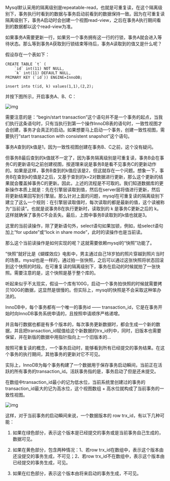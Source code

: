 Mysql默认采用的隔离级别是repeatable-read，也就是可重复读，在这个隔离级别下，事务执行时看到的数据与事务启动前看到的数据保持一致。因为在可重复读隔离级别下，事务A启动时会创建一个视图read-view，之后在事务A执行期间看到的数据都以这个read-view为准。

如果事务A需要更新一行，如果另一个事务拥有这一行的行锁，事务A就会进入等待状态。那么等到事务A获取到行锁结束等待后，事务A读取到的值又是什么呢？

假设存在一个表如下：

```mysql
CREATE TABLE `t` (
    `id` int(11) NOT NULL,
    `k` int(11) DEFAULT NULL,
PRIMARY KEY (`id`)) ENGINE=InnoDB;

insert into t(id, k) values(1,1),(2,2);
```

并按下图所示，开启事务A、B、C：

![img](https://static001.geekbang.org/resource/image/82/d6/823acf76e53c0bdba7beab45e72e90d6.png)

需要注意的是：“begin/start transaction”这个语句并不是一个事务的起点，当我们执行这条语句时，只有当执行到第一个操作InnoDB表的语句时，一致性视图才会创建，事务才会真正的启动。如果想要马上启动一个事务，创建一致性视图，需要执行“start transaction with consistent snapshot”这个语句。

事务A查到的k值是1，因为一致性视图创建在事务B、C之前，这个没有疑问。

但事务B最后查到的k值就不一定了，因为事务隔离级别是可重复读，事务B会在事务C的更新语句之前创建视图，按道理来说是事务B是看不见事务C的更新动作的。如果是这样，事务B查到的k值应该是2，但这就存在一个问题。想象一下，事务B在查到k的值是2之后，又基于查到的k=2对数据进行更新，那么这个更新的结果就会覆盖掉事务C的更新。因此，上述的流程是不可取的。我们知道数据库的更新操作本质上就是：先在引擎层读取到值，然后在server层将值进行更新，然后将更新结果回写到引擎层。那么针对上面的问题，mysql在可重复读的隔离级别下建立了这么一个规则：在引擎层读取值时，每次读取的都是最新的值，这个读被称为“当前读”。也就是说事务B在执行更新时，读取到的 k 是事务C更新之后的 k。这样就确保了事务C不会丢失。最后，上图中事务B读取到的k值也就是3。

这里的当前读操作，除了更新语句外，select语句如果加锁，例如，给select语句加上“for update”或“lock in share mode”，此时的读操作也是当前读。

那么这个当前读操作是如何实现的呢？这就需要依赖mysql的“快照”功能了。

“快照”就好比是《蝴蝶效应》电影中，男主通过自己18岁拍的照片穿越到照片当时的场景。mysql也是一样的，通过拍一张快照，之后可以通过这张快照将状态回滚到这个快照的时段。在可重复读的隔离级别下，事务在启动的时候就拍了一张快照。需要注意的是，这个快照是基于整个库的。

听起来似乎不太现实，假设一个库有100G，启动一个事务拍快照的时候就需要拷贝100G的数据，这显然是很慢的。但实际上，mysql的快照是不会采取这种笨办法的。

InnoDB中，每个事务都有一个唯一的事务id —— transaction_id，它是在事务开始时向InnoDB事务系统申请的，且按照申请顺序严格递增。

并且每行数据也都是有多个版本的，每次事务更新数据时，都会生成一个新的数据，并且把transaction_id赋值给这个新数据的trx_id列中，同时，旧版本也需要保留，并在新版的数据中用指针指向上一个旧版本的...





按照可重复读的概念，一个事务启动时，能够看到所有已经提交的事务结果。在这个事务的执行期间，其他事务的更新对它不可见。

实际上，InnoDB为每个事务构建了一个数据用于保存事务启动瞬间，当前正在活跃的所有事务的transaction_id。活跃事务指的是，事务启动了但是还未提交。

在数组中transaction_id最小的记为低水位，当前系统里创建过的事务的transaction_id最大的记为高水位，这个视图数组 + 高水位就构成了当前事务的一致性视图。

![img](https://static001.geekbang.org/resource/image/88/5e/882114aaf55861832b4270d44507695e.png)

这样，对于当前事务的启动瞬间来说，一个数据版本的 row trx_id，有以下几种可能：

1. 如果在绿色部分，表示这个版本是已经提交的事务或是当前事务自己生成的，数据可见。

2. 如果在黄色部分，包含两种情况：1、若row trx_id在数组中，表示这个版本由还没提交的事务生成，不可见；2、若row trx_id不在数组中，表示这个版本由已经提交的事务生成，可见。
3. 如果在红色部分，表示这个版本由将来启动的事务生成，不可见。

